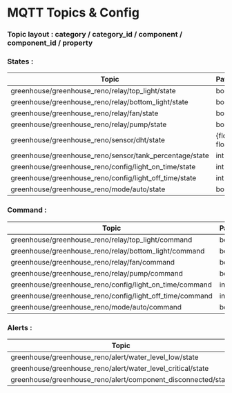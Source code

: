 # MQTT Topics & Config
### Topic layout : category / category_id / component / component_id / property

### States :

| Topic | Payload |
|-------|---------|
| greenhouse/greenhouse_reno/relay/top_light/state | boolean |
| greenhouse/greenhouse_reno/relay/bottom_light/state | boolean |
| greenhouse/greenhouse_reno/relay/fan/state | boolean |
| greenhouse/greenhouse_reno/relay/pump/state | boolean |
| greenhouse/greenhouse_reno/sensor/dht/state | {float, float} |
| greenhouse/greenhouse_reno/sensor/tank_percentage/state | int |
| greenhouse/greenhouse_reno/config/light_on_time/state | int |
| greenhouse/greenhouse_reno/config/light_off_time/state | int |
| greenhouse/greenhouse_reno/mode/auto/state | boolean |

### Command : 
| Topic | Payload |
|-------|---------|
| greenhouse/greenhouse_reno/relay/top_light/command | boolean |
| greenhouse/greenhouse_reno/relay/bottom_light/command | boolean |
| greenhouse/greenhouse_reno/relay/fan/command | boolean |
| greenhouse/greenhouse_reno/relay/pump/command | boolean |
| greenhouse/greenhouse_reno/config/light_on_time/command | int |
| greenhouse/greenhouse_reno/config/light_off_time/command | int |
| greenhouse/greenhouse_reno/mode/auto/command | boolean |

### Alerts :
| Topic | Payload |
| ----- | ------- |
| greenhouse/greenhouse_reno/alert/water_level_low/state | empty |
| greenhouse/greenhouse_reno/alert/water_level_critical/state | empty |
| greenhouse/greenhouse_reno/alert/component_disconnected/state | string |